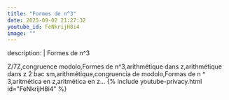 ```yaml
---
title: "Formes de n^3"
date: 2025-09-02 21:27:32 
youtube_id: FeNkrijH8i4
image: ""
---
```

description: |
  Formes de n^3
  
  
  Z/7Z,congruence modolo,Formes de n^3,arithmétique dans z,arithmétique dans z 2 bac sm,arithmétique,congruencia de modolo,Formas de n ^ 3,aritmética en z,aritmética en z...
{% include youtube-privacy.html id="FeNkrijH8i4" %}
